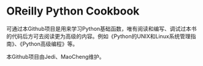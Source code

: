 OReilly Python Cookbook
================================

可通过本Github项目是用来学习Python基础函数，唯有阅读和编写、调试过本书的代码后方可去阅读更为高级的内容。例如《Python的UNIX和Linux系统管理指南》、《Python高级编程》等。

本Github项目由Jedi、MaoCheng维护。